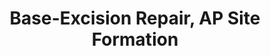 ---
annotations:
- type: Pathway Ontology
  value: base excision repair pathway
authors:
- ReactomeTeam
- Mkutmon
description: Base excision repair is initiated by DNA glycosylases that hydrolytically
  cleave the base-deoxyribose glycosyl bond of a damaged nucleotide residue, releasing
  the damaged base (Lindahl and Wood 1999, Sokhansanj et al. 2002).  View original
  pathway at [http://www.reactome.org/PathwayBrowser/#DIAGRAM=73929 Reactome].
last-edited: 2021-01-25
organisms:
- Homo sapiens
redirect_from:
- /index.php/Pathway:WP3399
- /instance/WP3399
schema-jsonld:
- '@context': https://schema.org/
  '@id': https://wikipathways.github.io/pathways/WP3399.html
  '@type': Dataset
  creator:
    '@type': Organization
    name: WikiPathways
  description: Base excision repair is initiated by DNA glycosylases that hydrolytically
    cleave the base-deoxyribose glycosyl bond of a damaged nucleotide residue, releasing
    the damaged base (Lindahl and Wood 1999, Sokhansanj et al. 2002).  View original
    pathway at [http://www.reactome.org/PathwayBrowser/#DIAGRAM=73929 Reactome].
  keywords:
  - 'Hyp-dsDNA '
  - 'AP-ssDNA '
  - 5-OHU-dsDNA
  - TDG:(T:G)-dsDNA
  - 'Gh-Telomeric G-strand '
  - NTHL1:FapyA-dsDNA
  - OGG1:(8oxoG:Cyt)-dsDNA
  - 'MPG '
  - 'HIST1H2AD '
  - 'HIST1H2BL '
  - 'H2AFX '
  - 'TERF2IP '
  - 'HIST1H2BJ '
  - 'TERF2 '
  - NEIL3:Tg-DNA
  - SMUG1:AP-DNA
  - NEIL1:FapyA-dsDNA
  - NTHL1:AP-dsDNA
  - 'MUTYH-6 '
  - UNG-1
  - NEIL3
  - 'MUTYH-3 '
  - 'EtCYT-dsDNA '
  - 'ligated C-strand Okazaki fragment '
  - 'HIST2H2BE '
  - OGG1
  - 'SMUG1 '
  - (T:G)-dsDNA
  - 'UNG-1 '
  - 'HIST2H2AA3 '
  - DHU
  - 'H2BFS '
  - NEIL3:Gh-DNA
  - DHU-dsDNA
  - MPG:EtAD-dsDNA
  - 'Ura-ssDNA '
  - Gh-Telomeric
  - 'Gh-dsDNA '
  - Cg-dsDNA
  - Sp-Telomeric
  - 'HIST3H2BB '
  - SMUG1:Ura-DNA
  - thymine-psoralen-thymine-dsDNA
  - Gh
  - 8oxoG
  - 'HIST1H2BO '
  - Gh-DNA
  - 'HIST1H2BM '
  - 'HIST1H2BB '
  - dsDNA-thymine-psoralen-thymine-dsDNA
  - FapyG
  - NEIL1:AP-dsDNA
  - NEIL3:AP-Telomeric
  - OGG1:AP-dsDNA
  - Tg-DNA
  - FapyA
  - OGG1:FapyG-dsDNA
  - 'HIST1H2BD '
  - 'FapyA-dsDNA '
  - 'H2AFJ '
  - 'DHU-dsDNA '
  - ROS
  - 'ACD '
  - NEIL2:AP-dsDNA
  - '(Ura:Gua)-dsDNA '
  - Sp-DNA
  - 'Gh-ssDNA '
  - UNG-1:(Ura:Gua)-dsDNA
  - TDG:(Ura:Gua)-dsDNA
  - Thy
  - MUTYH:(8oxoG:Ade)-dsDNA
  - 'H2AFZ '
  - 'Tg-dsDNA '
  - AP-dsDNA
  - 'FapyG-dsDNA '
  - '(8oxoG:Cyt)-dsDNA '
  - Ade
  - Resolution of Abasic
  - EtAD-dsDNA
  - 'H2AFB1 '
  - MPG:MADE-dsDNA
  - 'EtAD-dsDNA '
  - 'Sp-Telomeric G-strand '
  - 'HIST1H2BN '
  - CpG(T:G)-dsDNA
  - '(T:G)-dsDNA '
  - NEIL3:Gh-Telomeric
  - 'HIST1H2AC '
  - UNG-1:5-OHU-dsDNA
  - '(Ura:Ade)-dsDNA '
  - Ura-DNA
  - CpG(U:G)-dsDNA
  - NEIL1:DHU-dsDNA
  - 'Tg-Telomeric G-strand '
  - AP-ICL-dsDNA
  - '5-OHU-dsDNA '
  - 'HIST1H4 '
  - 'HIST1H2AB '
  - 'NTHL1 '
  - MPG
  - 'OGG1 '
  - EtCYT
  - Tg-Telomeric
  - Tg-dsDNA
  - 'MADE-dsDNA '
  - DNA:Shelterin
  - FapyG-dsDNA
  - NEIL2:5-OHU-dsDNA
  - MPG:AP-dsDNA
  - TDG:EtCYT-dsDNA
  - UNG-1:AP-dsDNA
  - 'TDG '
  - 'TINF2 '
  - 'AP-Telomeric G-strand '
  - 'HIST2H2AC '
  - 'MBD4 '
  - 'HIST3H3 '
  - SMUG1
  - 'TERF1 '
  - 'HIST1H2BK '
  - 'HIST1H2AJ '
  - MUTYH
  - MBD4:CpG(T:G)-dsDNA
  - 'CpG(T:G)-dsDNA '
  - NTHL1:Cg-dsDNA
  - NEIL1:FapyG-dsDNA
  - OGG1 S326C
  - NTHL1
  - MPG:Hyp-dsDNA
  - Tg
  - TDG:AP-dsDNA
  - 'H2AFV '
  - (8oxoG:Ade)-dsDNA
  - 'AP-dsDNA '
  - Sp
  - OGG1beta
  - 'HIST1H2BH '
  - 'NEIL1 '
  - 'Cg-dsDNA '
  - MBD4:CpG(U:G)-dsDNA
  - NEIL3:Sp-Telomeric
  - 'POT1 '
  - NEIL3:AP-DNA
  - NEIL3:Tg-Telomeric
  - NEIL2
  - SOH-C326-OGG1 S326C
  - NTHL1:DHU-dsDNA
  - NEIL1:Tg-dsDNA
  - EtCYT-dsDNA
  - 'HIST1H2BC '
  - Cg
  - 'Sp-ssDNA '
  - MUTYH:AP-dsDNA
  - (Ura:Gua)-dsDNA
  - EtAD
  - FapyA-dsDNA
  - 'Tg-ssDNA '
  - 'NEIL2 '
  - 5-OHU
  - '(8oxoG:Ade)-dsDNA '
  - Sites (AP sites)
  - Hyp
  - TDG
  - MADE
  - (8oxoG:Cyt)-dsDNA
  - MBD4:CpG(AP)-dsDNA
  - 'CpG(U:G)-dsDNA '
  - Ura
  - NTHL1:Tg-dsDNA
  - Hyp-dsDNA
  - NEIL3:Sp-DNA
  - NEIL1
  - MADE-dsDNA
  - 'Sp-dsDNA '
  - MBD4
  - 'HIST1H2BA '
  - 'NEIL3 '
  license: CC0
  name: Base-Excision Repair, AP Site Formation
seo: CreativeWork
title: Base-Excision Repair, AP Site Formation
wpid: WP3399
---